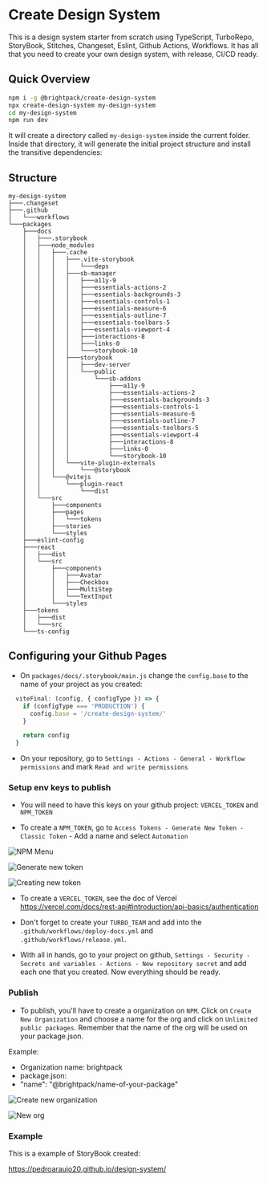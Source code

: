 # Create Design System

This is a design system starter from scratch using TypeScript, TurboRepo, StoryBook, Stitches, Changeset, Eslint, Github Actions, Workflows.
It has all that you need to create your own design system, with release, CI/CD ready.


## Quick Overview

```sh
npm i -g @brightpack/create-design-system
npx create-design-system my-design-system
cd my-design-system
npm run dev
```

It will create a directory called `my-design-system` inside the current folder.<br>
Inside that directory, it will generate the initial project structure and install the transitive dependencies:

## Structure

```
my-design-system
├───.changeset
├───.github
│   └───workflows
└───packages
    ├───docs
    │   ├───.storybook
    │   ├───node_modules
    │   │   ├───.cache
    │   │   │   ├───.vite-storybook
    │   │   │   │   └───deps
    │   │   │   ├───sb-manager
    │   │   │   │   ├───a11y-9
    │   │   │   │   ├───essentials-actions-2
    │   │   │   │   ├───essentials-backgrounds-3
    │   │   │   │   ├───essentials-controls-1
    │   │   │   │   ├───essentials-measure-6
    │   │   │   │   ├───essentials-outline-7
    │   │   │   │   ├───essentials-toolbars-5
    │   │   │   │   ├───essentials-viewport-4
    │   │   │   │   ├───interactions-8
    │   │   │   │   ├───links-0
    │   │   │   │   └───storybook-10
    │   │   │   ├───storybook
    │   │   │   │   ├───dev-server
    │   │   │   │   └───public
    │   │   │   │       └───sb-addons
    │   │   │   │           ├───a11y-9
    │   │   │   │           ├───essentials-actions-2
    │   │   │   │           ├───essentials-backgrounds-3
    │   │   │   │           ├───essentials-controls-1
    │   │   │   │           ├───essentials-measure-6
    │   │   │   │           ├───essentials-outline-7
    │   │   │   │           ├───essentials-toolbars-5
    │   │   │   │           ├───essentials-viewport-4
    │   │   │   │           ├───interactions-8
    │   │   │   │           ├───links-0
    │   │   │   │           └───storybook-10
    │   │   │   └───vite-plugin-externals
    │   │   │       └───@storybook
    │   │   └───@vitejs
    │   │       └───plugin-react
    │   │           └───dist
    │   └───src
    │       ├───components
    │       ├───pages
    │       │   └───tokens
    │       ├───stories
    │       └───styles
    ├───eslint-config
    ├───react
    │   ├───dist
    │   └───src
    │       ├───components
    │       │   ├───Avatar
    │       │   ├───Checkbox
    │       │   ├───MultiStep
    │       │   └───TextInput
    │       └───styles
    ├───tokens
    │   ├───dist
    │   └───src
    └───ts-config
```

## Configuring your Github Pages

- On `packages/docs/.storybook/main.js` change the `config.base` to the name of your project as you created:

```js
  viteFinal: (config, { configType }) => {
    if (configType === 'PRODUCTION') {
      config.base = '/create-design-system/'
    }

    return config
  }
```

- On your repository, go to `Settings - Actions - General - Workflow permissions` and mark `Read and write permissions`

### Setup env keys to publish

- You will need to have this keys on your github project: `VERCEL_TOKEN` and `NPM_TOKEN`

- To create a `NPM_TOKEN`, go to `Access Tokens - Generate New Token - Classic Token` - Add a name and select `Automation`

![NPM Menu](image.png)

![Generate new token](image-1.png)

![Creating new token](image-2.png)

- To create a `VERCEL_TOKEN`, see the doc of Vercel https://vercel.com/docs/rest-api#introduction/api-basics/authentication

- Don't forget to create your `TURBO_TEAM` and add into the `.github/workflows/deploy-docs.yml` and `.github/workflows/release.yml`.

- With all in hands, go to your project on github, `Settings - Security - Secrets and variables - Actions - New repository secret` and add each one that you created. Now everything should be ready.

### Publish

- To publish, you'll have to create a organization on `NPM`. Click on `Create New Organization` and choose a name for the org and click on `Unlimited public packages`. Remember that the name of the org will be used on your package.json.

Example:
 - Organization name: brightpack
 - package.json:
  - "name": "@brightpack/name-of-your-package"

![Create new organization](image-3.png)

![New org](image-4.png)

### Example

This is a example of StoryBook created:

https://pedroaraujo20.github.io/design-system/
